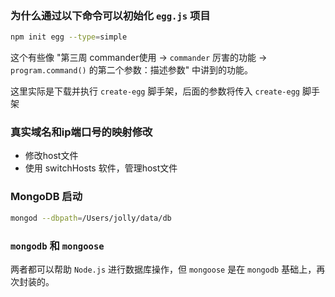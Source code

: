 ### 为什么通过以下命令可以初始化 `egg.js` 项目

```bash
npm init egg --type=simple
```

这个有些像 "第三周 commander使用 -> `commander` 厉害的功能 ->  `program.command()` 的第二个参数：描述参数" 中讲到的功能。

这里实际是下载并执行 `create-egg` 脚手架，后面的参数将传入 `create-egg` 脚手架

### 真实域名和ip端口号的映射修改

- 修改host文件
- 使用 switchHosts 软件，管理host文件

### MongoDB 启动

```bash
mongod --dbpath=/Users/jolly/data/db
```

### `mongodb` 和 `mongoose` 

两者都可以帮助 `Node.js` 进行数据库操作，但 `mongoose` 是在 `mongodb` 基础上，再次封装的。